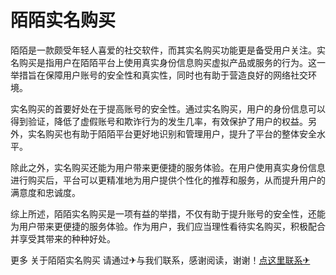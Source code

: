 # 陌陌实名购买

陌陌是一款颇受年轻人喜爱的社交软件，而其实名购买功能更是备受用户关注。实名购买是指用户在陌陌平台上使用真实身份信息购买虚拟产品或服务的行为。这一举措旨在保障用户账号的安全性和真实性，同时也有助于营造良好的网络社交环境。

实名购买的首要好处在于提高账号的安全性。通过实名购买，用户的身份信息可以得到验证，降低了虚假账号和欺诈行为的发生几率，有效保护了用户的权益。另外，实名购买也有助于陌陌平台更好地识别和管理用户，提升了平台的整体安全水平。

除此之外，实名购买还能为用户带来更便捷的服务体验。在用户使用真实身份信息进行购买后，平台可以更精准地为用户提供个性化的推荐和服务，从而提升用户的满意度和忠诚度。

综上所述，陌陌实名购买是一项有益的举措，不仅有助于提升账号的安全性，还能为用户带来更便捷的服务体验。作为用户，我们应当理性看待实名购买，积极配合并享受其带来的种种好处。

更多 关于陌陌实名购买 请通过✈与我们联系，感谢阅读，谢谢！[点这里联系✈](https://www.k02.cc)